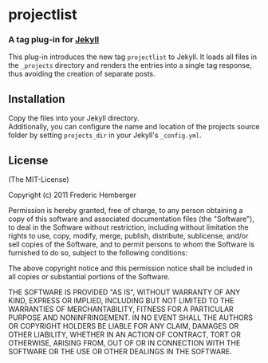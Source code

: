 # projectlist
### A tag plug-in for [Jekyll](https://github.com/mojombo/jekyll/)

This plug-in introduces the new tag `projectlist` to Jekyll. It loads all files in the `_projects` directory and renders the entries into a single tag response, thus avoiding the creation of separate posts.


## Installation

Copy the files into your Jekyll directory.  
Additionally, you can configure the name and location of the projects source folder by setting  `projects_dir` in your Jekyll's `_config.yml`.


## License

(The MIT-License)

Copyright (c) 2011 Frederic Hemberger

Permission is hereby granted, free of charge, to any person obtaining a copy
of this software and associated documentation files (the "Software"), to deal
in the Software without restriction, including without limitation the rights
to use, copy, modify, merge, publish, distribute, sublicense, and/or sell
copies of the Software, and to permit persons to whom the Software is
furnished to do so, subject to the following conditions:

The above copyright notice and this permission notice shall be included in
all copies or substantial portions of the Software.

THE SOFTWARE IS PROVIDED "AS IS", WITHOUT WARRANTY OF ANY KIND, EXPRESS OR
IMPLIED, INCLUDING BUT NOT LIMITED TO THE WARRANTIES OF MERCHANTABILITY,
FITNESS FOR A PARTICULAR PURPOSE AND NONINFRINGEMENT. IN NO EVENT SHALL THE
AUTHORS OR COPYRIGHT HOLDERS BE LIABLE FOR ANY CLAIM, DAMAGES OR OTHER
LIABILITY, WHETHER IN AN ACTION OF CONTRACT, TORT OR OTHERWISE, ARISING FROM,
OUT OF OR IN CONNECTION WITH THE SOFTWARE OR THE USE OR OTHER DEALINGS IN
THE SOFTWARE.
